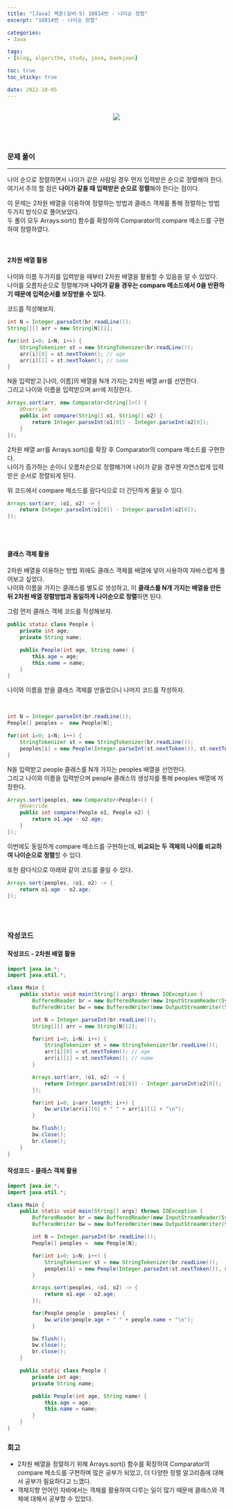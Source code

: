 ```yaml
--- 
title: "[Java] 백준(실버-5) 10814번 - 나이순 정렬" 
excerpt: "10814번 - 나이순 정렬" 

categories: 
- Java

tags:
- [blog, algorithm, study, java, baekjoon]

toc: true
toc_sticky: true

date: 2022-10-05
--- 
```


<br>

<center><img src="/assets/images/baekjoon/10814.png"></center>

<br><br>

### 문제 풀이
---
나이 순으로 정렬하면서 나이가 같은 사람일 경우 먼저 입력받은 순으로 정렬해야 한다. <br>
여기서 주의 할 점은 **나이가 같을 때 입력받은 순으로 정렬**해야 한다는 점이다.

이 문제는 2차원 배열을 이용하여 정렬하는 방법과 클래스 객체를 통해 정렬하는 방법 두가지 방식으로 풀어보았다. <br>
두 풀이 모두 Arrays.sort() 함수를 확장하여 Comparator의 compare 메소드를 구현하여 정렬하였다.


<br>

#### 2차원 배열 활용
나이와 이름 두가지를 입력받을 때부터 2차원 배열을 활용할 수 있음을 알 수 있었다. <br>
나이를 오름차순으로 정렬해가며 **나이가 같을 경우는 compare 메소드에서 0을 반환하기 때문에 입력순서를 보장받을 수 있다.**

코드를 작성해보자.
```java
int N = Integer.parseInt(br.readLine());
String[][] arr = new String[N][2];

for(int i=0; i<N; i++) {
    StringTokenizer st = new StringTokenizer(br.readLine());
    arr[i][0] = st.nextToken(); // age
    arr[i][1] = st.nextToken(); // name
}
```
N을 입력받고 [나이, 이름]의 배열을 N개 가지는 2차원 배열 arr를 선언한다. <br>
그리고 나이와 이름을 입력받으며 arr에 저장한다.

```java
Arrays.sort(arr, new Comparator<String[]>() {
    @Override
    public int compare(String[] o1, String[] o2) {
        return Integer.parseInt(o1[0]) - Integer.parseInt(o2[0]);
    }
});
```
2차원 배열 arr를 Arrays.sort()를 확장 후 Comparator의 compare 메소드를 구현한다. <br>
나이가 증가하는 순이니 오름차순으로 정렬해가며 나이가 같을 경우엔 자연스럽게 입력받은 순서로 정렬되게 된다.

위 코드에서 compare 메소드를 람다식으로 더 간단하게 줄일 수 있다.
```java
Arrays.sort(arr, (o1, o2) -> {
    return Integer.parseInt(o1[0]) - Integer.parseInt(o2[0]);
});
```


<br><br>

#### 클래스 객체 활용
2차원 배열을 이용하는 방법 외에도 클래스 객체를 배열에 넣어 사용하여 자바스럽게 풀어보고 싶었다. <br>
나이와 이름을 가지는 클래스를 별도로 생성하고, 이 **클래스를 N개 가지는 배열을 만든 뒤 2차원 배열 정렬방법과 동일하게 나이순으로 정렬**하면 된다.

그럼 먼저 클래스 객체 코드를 작성해보자.
```java
public static class People {
    private int age;
    private String name;

    public People(int age, String name) {
        this.age = age;
        this.name = name;
    }
}
```

나이와 이름을 받을 클래스 객체를 만들었으니 나머지 코드를 작성하자.

<br>

```java
int N = Integer.parseInt(br.readLine());
People[] peoples =  new People[N];

for(int i=0; i<N; i++) {
    StringTokenizer st = new StringTokenizer(br.readLine());
    peoples[i] = new People(Integer.parseInt(st.nextToken()), st.nextToken());
}
```
N을 입력받고 people 클래스를 N개 가지는 peoples 배열을 선언한다. <br>
그리고 나이와 이름을 입력받으며 people 클래스의 생성자를 통해 peoples 배열에 저장한다.

```java
Arrays.sort(peoples, new Comparator<People>() {
    @Override
    public int compare(People o1, People o2) {
        return o1.age - o2.age;
    }            
});
```
이번에도 동일하게 compare 메소드를 구현하는데, **비교되는 두 객체의 나이를 비교하여 나이순으로 정렬**할 수 있다.

또한 람다식으로 아래와 같이 코드를 줄일 수 있다.
```java
Arrays.sort(peoples, (o1, o2) -> {
    return o1.age - o2.age;
});
```

<br><br>

### 작성코드
#### 작성코드 - 2차원 배열 활용
```java
import java.io.*;
import java.util.*;

class Main {
    public static void main(String[] args) throws IOException {
        BufferedReader br = new BufferedReader(new InputStreamReader(System.in));
        BufferedWriter bw = new BufferedWriter(new OutputStreamWriter(System.out));

        int N = Integer.parseInt(br.readLine());
        String[][] arr = new String[N][2];

        for(int i=0; i<N; i++) {
            StringTokenizer st = new StringTokenizer(br.readLine());
            arr[i][0] = st.nextToken(); // age
            arr[i][1] = st.nextToken(); // name
        }

        Arrays.sort(arr, (o1, o2) -> {
            return Integer.parseInt(o1[0]) - Integer.parseInt(o2[0]);
        });

        for(int i=0; i<arr.length; i++) {
            bw.write(arr[i][0] + " " + arr[i][1] + "\n");
        }

        bw.flush();
        bw.close();
        br.close();
    }
}
```
#### 작성코드 - 클래스 객체 활용
```java
import java.io.*;
import java.util.*;

class Main {
    public static void main(String[] args) throws IOException {
        BufferedReader br = new BufferedReader(new InputStreamReader(System.in));
        BufferedWriter bw = new BufferedWriter(new OutputStreamWriter(System.out));

        int N = Integer.parseInt(br.readLine());
        People[] peoples =  new People[N];

        for(int i=0; i<N; i++) {
            StringTokenizer st = new StringTokenizer(br.readLine());
            peoples[i] = new People(Integer.parseInt(st.nextToken()), st.nextToken());
        }

        Arrays.sort(peoples, (o1, o2) -> {
            return o1.age - o2.age;
        });

        for(People people : peoples) {
            bw.write(people.age + " " + people.name + "\n");
        }

        bw.flush();
        bw.close();
        br.close();
    }

    public static class People {
        private int age;
        private String name;

        public People(int age, String name) {
            this.age = age;
            this.name = name;
        }
    }
}
```

### 회고
- 2차원 배열을 정렬하기 위해 Arrays.sort() 함수를 확장하여 Comparator의 compare 메소드를 구현하며 많은 공부가 되었고, 더 다양한 정렬 알고리즘에 대해서 공부가 필요하다고 느꼈다.
- 객체지향 언어인 자바에서는 객체를 활용하여 다루는 일이 많기 때문에 클래스와 객체에 대해서 공부할 수 있었다.